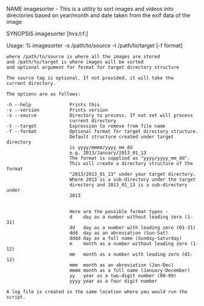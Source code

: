 NAME
    imagesorter - This is a utility to sort images and videos into directories
    based on year/month and date taken from the exif data of the image

SYNOPSIS
    imagesorter [hvs:t:f:]

Usage:
    % imagesorter -s /path/to/source -t /path/to/target [-f format]

    where /path/to/source is where all the images are stored
    and /path/to/target is where images will be sorted
    and optional argument for format for target directory structure

    The source tag is optional. If not provided, it will take the
    current directory.

    The options are as follows:

    -h --help              Prints this
    -v --version           Prints version
    -s --source            Directory to process. If not set will process
                           current directory
    -t --target            Expression to remove from file name
    -f --format            Optional format for target directory structure.
                           Default structure created under target directory
                           is yyyy/mmmm/yyyy_mm_dd
                           e.g. 2013/January/2013_01_13
                           The format is supplied as "yyyy/yyyy_mm_dd".
                           This will create a directory structure of the format
                           "2013/2013_01_13" under your target directory.
                           Where 2013 is a sub-directory under the target
                           directory and 2013_01_13 is a sub-directory under
                           2013


                           Here are the possible format types -
                           d    day as a number without leading zero (1-31)
                           dd   day as a number with leading zero (01-31)
                           ddd  day as an abreviation (Sun-Sat)
                           dddd day as a full name (Sunday-Saturday)
                           m    month as a number without leading zero (1-12)
                           mm   month as a number with leading zero (01-12)
                           mmm  month as an abreviation (Jan-Dec)
                           mmmm month as a full name (January-December)
                           yy   year as a two-digit number (00-99)
                           yyyy year as a four digit number

    A log file is created in the same location where you would run the script.
